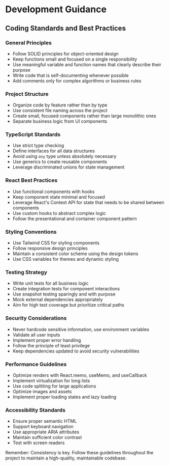 
# Development Guidance

## Coding Standards and Best Practices

### General Principles
- Follow SOLID principles for object-oriented design
- Keep functions small and focused on a single responsibility
- Use meaningful variable and function names that clearly describe their purpose
- Write code that is self-documenting whenever possible
- Add comments only for complex algorithms or business rules

### Project Structure
- Organize code by feature rather than by type
- Use consistent file naming across the project
- Create small, focused components rather than large monolithic ones
- Separate business logic from UI components

### TypeScript Standards
- Use strict type checking
- Define interfaces for all data structures
- Avoid using `any` type unless absolutely necessary
- Use generics to create reusable components
- Leverage discriminated unions for state management

### React Best Practices
- Use functional components with hooks
- Keep component state minimal and focused
- Leverage React's Context API for state that needs to be shared between components
- Use custom hooks to abstract complex logic
- Follow the presentational and container component pattern

### Styling Conventions
- Use Tailwind CSS for styling components
- Follow responsive design principles
- Maintain a consistent color scheme using the design tokens
- Use CSS variables for themes and dynamic styling

### Testing Strategy
- Write unit tests for all business logic
- Create integration tests for component interactions
- Use snapshot testing sparingly and with purpose
- Mock external dependencies appropriately
- Aim for high test coverage but prioritize critical paths

### Security Considerations
- Never hardcode sensitive information, use environment variables
- Validate all user inputs
- Implement proper error handling
- Follow the principle of least privilege
- Keep dependencies updated to avoid security vulnerabilities

### Performance Guidelines
- Optimize renders with React.memo, useMemo, and useCallback
- Implement virtualization for long lists
- Use code splitting for large applications
- Optimize images and assets
- Implement proper loading states and lazy loading

### Accessibility Standards
- Ensure proper semantic HTML
- Support keyboard navigation
- Use appropriate ARIA attributes
- Maintain sufficient color contrast
- Test with screen readers

Remember: Consistency is key. Follow these guidelines throughout the project to maintain a high-quality, maintainable codebase.
